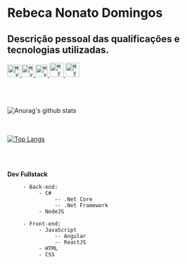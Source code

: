 # Rebeca Nonato Domingos
## Descrição pessoal das qualificações e tecnologias utilizadas.


<a href="https://www.linkedin.com/in/rebecanonato89/">
  <code><img alt="My linkedin" width="28" src="https://cdn-icons-png.flaticon.com/512/220/220343.png" /></code>
</a>

<a href="https://api.whatsapp.com/send?phone=5531994298913">
  <code><img alt="My whatsapp" width="28" src="https://cdn-icons-png.flaticon.com/512/1384/1384023.png" /></code>
</a>

<a href="https://app.rocketseat.com.br/me/rebecanonato89">
  <code><img alt="My Rocketseat" width="28" src="https://cdn-icons-png.flaticon.com/512/166/166340.png" /></code>
</a>

<a href="mailto:rebecanonato89@gmail.com">
  <code><img alt="My e-mail" width="32" src="https://cdn-icons-png.flaticon.com/512/747/747314.png" /></code>
</a>

<a href="https://rebecanonato89.dev/">
  <code><img alt="My site" width="32" src="https://cdn-icons-png.flaticon.com/512/617/617273.png" /></code>
</a>

<br><br><br>
![Anurag's github stats](https://github-readme-stats.vercel.app/api?username=rebecanonato89&show_icons=true&theme=radical)
<br><br><br>

[![Top Langs](https://github-readme-stats.vercel.app/api/top-langs/?username=rebecanonato89&layout=compact)](https://github.com/rebecanonato89/github-readme-stats)
<br><br><br>

##
 **Dev Fullstack**

```
     - Back-end: 
          - C# 
               -- .Net Core
               -- .Net Framework
          - NodeJS
```
```
     - Front-end:
          - JavaScript
               -- Angular
               -- ReactJS
          - HTML
          - CSS
```


